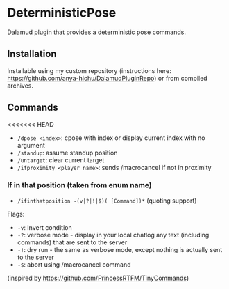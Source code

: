  # DeterministicPose

Dalamud plugin that provides a deterministic pose commands.

## Installation

Installable using my custom repository (instructions here: https://github.com/anya-hichu/DalamudPluginRepo) or from compiled archives.

## Commands

<<<<<<< HEAD
- `/dpose <index>`: cpose with index or display current index with no argument
- `/standup`: assume standup position
- `/untarget`: clear current target
- `/ifproximity <player name>`: sends /macrocancel if not in proximity 

### If in that position (taken from enum name)

- `/ifinthatposition -(v|?|!|$)( [Command])*` (quoting support)

Flags:
 - `-v`: Invert condition
 - `-?`: verbose mode - display in your local chatlog any text (including commands) that are sent to the server
 - `-!`: dry run - the same as verbose mode, except nothing is actually sent to the server
 - `-$`: abort using /macrocancel command

(inspired by https://github.com/PrincessRTFM/TinyCommands)
